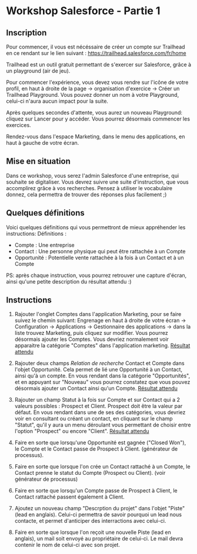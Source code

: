 # Workshop Salesforce - Partie 1

## Inscription
Pour commencer, il vous est nécéssaire de créer un compte sur Trailhead en ce rendant sur le lien suivant : https://trailhead.salesforce.com/fr/home

Trailhead est un outil gratuit permettant de s'exercer sur Salesforce, grâce à un playground (air de jeu).

Pour commencer l'expérience, vous devez vous rendre sur l'icône de votre profil, en haut à droite de la page -> organisation d'exercice -> Créer un Trailhead Playground. Vous pouvez donner un nom à votre Playground, celui-ci n'aura aucun impact pour la suite.

Après quelques secondes d'attente, vous aurez un nouveau Playground: cliquez sur Lancer pour y accéder. Vous pourrez désormais commencer les exercices.

Rendez-vous dans l'espace Marketing, dans le menu des applications, en haut à gauche de votre écran.

## Mise en situation
Dans ce workshop, vous serez l'admin Salesforce d'une entreprise, qui souhaite se digitaliser.
Vous devrez suivre une suite d'instruction, que vous accomplirez grâce à vos recherches. Pensez à utiliser le vocabulaire donnez, cela permettra de trouver
des réponses plus facilement ;)

## Quelques définitions
Voici quelques définitions qui vous permettront de mieux appréhender les instructions:
Définitions :
- Compte : Une entreprise
- Contact : Une personne physique qui peut être rattachée à un Compte
- Opportunité : Potentielle vente rattachée à la fois à un Contact et à un Compte

PS: après chaque instruction, vous pourrez retrouver une capture d'écran, ainsi qu'une petite description du résultat attendu :)

## Instructions
1. Rajouter l'onglet Comptes dans l'application Marketing, pour se faire suivez le chemin suivant: 
Engrenage en haut à droite de votre écran -> Configuration -> Applications -> Gestionnaire des applications -> dans la liste trouvez Marketing,
puis cliquez sur modifier. Vous pourrez désormais ajouter les Comptes. Vous devriez normalement voir apparaitre la catégorie "Comptes" dans l'application marketing.
[Résultat attendu](https://github.com/Nathaniael/salesforcep1/blob/main/exo1.png)

2. Rajouter deux champs _Relation de recherche_ Contact et Compte dans l'objet Opportunité. Cela permet de lié une Opportunité à un Contact, ainsi qu'à un compte.
En vous rendant dans la catégorie "Opportunités", et en appuyant sur "Nouveau" vous pourrez constatez que vous pouvez désormais ajouter un Contact ainsi qu'un Compte.
[Résultat attendu](https://github.com/Nathaniael/salesforcep1/blob/main/exo2.png)

3. Rajouter un champ Statut à la fois sur Compte et sur Contact qui a 2 valeurs possibles : Prospect et Client. Prospect doit être la valeur par défaut. En vous rendant dans une de ses des catégories, vous devriez voir en consultant ou créant un contact, en cliquant sur le champ "Statut", qu'il y aura un menu déroulant vous permettant de choisir entre l'option "Prospect" ou encore "Client".
[Résultat attendu](https://github.com/Nathaniael/salesforcep1/blob/main/exo3.png)

4. Faire en sorte que lorsqu'une Opportunité est gagnée ("Closed Won"), le Compte et le Contact passe de Prospect à Client.
(générateur de processus).

5. Faire en sorte que lorsque l'on crée un Contact rattaché à un Compte, le Contact prenne le statut du Compte (Prospect ou Client).
(voir générateur de processus)

6. Faire en sorte que lorsqu'un Compte passe de Prospect à Client, le Contact rattaché passent également à Client.

7. Ajoutez un nouveau champ "Descrption du projet" dans l'objet "Piste" (lead en anglais). Celui-ci permettra de savoir pourquoi un lead nous contacte, et permet d'anticiper des interractions avec celui-ci.

8. Faire en sorte que lorsque l'on reçoit une nouvelle Piste (lead en anglais), un mail soit envoyé au propriétaire de celui-ci. Le mail devra contenir le nom de celui-ci avec son projet.
